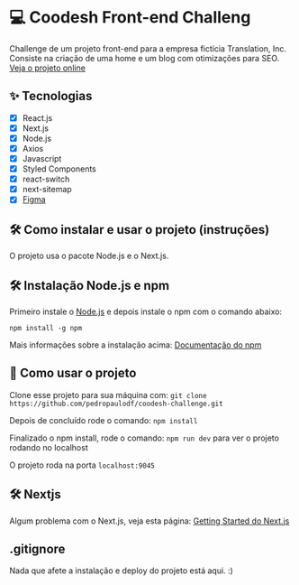 # 💻 Coodesh Front-end Challeng

Challenge de um projeto front-end para a empresa fictícia Translation, Inc. Consiste na criação de uma home e um blog com otimizações para SEO.
[Veja o projeto online](https://coodesh-front-end-challenge.vercel.app/)

## ✨ Tecnologias

-   [x] React.js
-   [x] Next.js
-   [x] Node.js
-   [x] Axios
-   [x] Javascript
-   [x] Styled Components
-   [x] react-switch
-   [x] next-sitemap
-   [x] [Figma](https://www.figma.com/file/D8LqvUJbPD4lDKKm42bqHr/Coodesh-Front-end-Challenge?node-id=0%3A1)

## 🛠️ Como instalar e usar o projeto (instruções) 

O projeto usa o pacote Node.js e o Next.js.

## 🛠️ Instalação Node.js e npm

Primeiro instale o [Node.js](https://nodejs.org/en/) e depois instale o npm com o comando abaixo:

`npm install -g npm`

Mais informações sobre a instalação acima: [Documentação do npm](https://docs.npmjs.com/downloading-and-installing-node-js-and-npm)

## 🚀 Como usar o projeto

Clone esse projeto para sua máquina com: `git clone https://github.com/pedropaulodf/coodesh-challenge.git`

Depois de concluído rode o comando: `npm install`

Finalizado o npm install, rode o comando: `npm run dev` para ver o projeto rodando no localhost

O projeto roda na porta `localhost:9045`

## 🛠️ Nextjs
Algum problema com o Next.js, veja esta página: [Getting Started do Next.js](https://nextjs.org/docs)

## .gitignore

Nada que afete a instalação e deploy do projeto está aqui. :)
